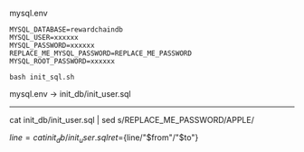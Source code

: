 

mysql.env

```
MYSQL_DATABASE=rewardchaindb
MYSQL_USER=xxxxxx
MYSQL_PASSWORD=xxxxxx
REPLACE_ME_MYSQL_PASSWORD=REPLACE_ME_PASSWORD
MYSQL_ROOT_PASSWORD=xxxxxx
```


```
bash init_sql.sh
```


mysql.env -> init_db/init_user.sql

*********


cat init_db/init_user.sql | sed s/REPLACE_ME_PASSWORD/APPLE/


$line=cat init_db/init_user.sql
ret=${line/"$from"/"$to"}